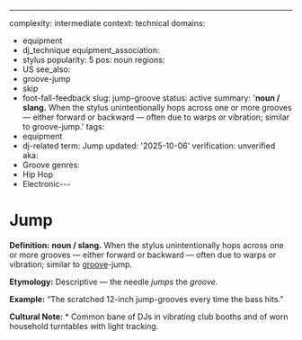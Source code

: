 ---
complexity: intermediate
context: technical
domains:
- equipment
- dj_technique
equipment_association:
- stylus
popularity: 5
pos: noun
regions:
- US
see_also:
- groove-jump
- skip
- foot-fall-feedback
slug: jump-groove
status: active
summary: '**noun / slang.** When the stylus unintentionally hops across one or more
  grooves — either forward or backward — often due to warps or vibration; similar
  to groove-jump.'
tags:
- equipment
- dj-related
term: Jump
updated: '2025-10-06'
verification: unverified
aka:
- Groove
genres:
- Hip Hop
- Electronic---

# Jump

**Definition:** **noun / slang.** When the stylus unintentionally hops across one or more grooves — either forward or backward — often due to warps or vibration; similar to [groove](../g/groove-wear/)-jump.

**Etymology:** Descriptive — the needle *jumps* the *groove.*

**Example:** “The scratched 12-inch jump-grooves every time the bass hits.”

**Cultural Note:** * Common bane of DJs in vibrating club booths and of worn household turntables with light tracking.

